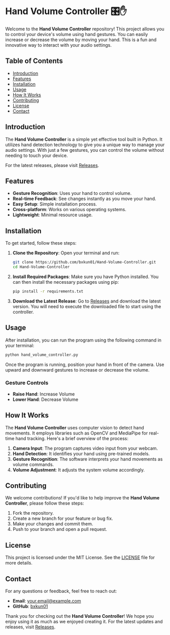 # Hand Volume Controller 🎛️✋

Welcome to the **Hand Volume Controller** repository! This project allows you to control your device's volume using hand gestures. You can easily increase or decrease the volume by moving your hand. This is a fun and innovative way to interact with your audio settings.

## Table of Contents
- [Introduction](#introduction)
- [Features](#features)
- [Installation](#installation)
- [Usage](#usage)
- [How It Works](#how-it-works)
- [Contributing](#contributing)
- [License](#license)
- [Contact](#contact)

## Introduction

The **Hand Volume Controller** is a simple yet effective tool built in Python. It utilizes hand detection technology to give you a unique way to manage your audio settings. With just a few gestures, you can control the volume without needing to touch your device. 

For the latest releases, please visit [Releases](https://github.com/bxkun01/Hand-Volume-Controller/releases).

## Features

- **Gesture Recognition**: Uses your hand to control volume.
- **Real-time Feedback**: See changes instantly as you move your hand.
- **Easy Setup**: Simple installation process.
- **Cross-platform**: Works on various operating systems.
- **Lightweight**: Minimal resource usage.

## Installation

To get started, follow these steps:

1. **Clone the Repository**:
   Open your terminal and run:
   ```bash
   git clone https://github.com/bxkun01/Hand-Volume-Controller.git
   cd Hand-Volume-Controller
   ```

2. **Install Required Packages**:
   Make sure you have Python installed. You can then install the necessary packages using pip:
   ```bash
   pip install -r requirements.txt
   ```

3. **Download the Latest Release**:
   Go to [Releases](https://github.com/bxkun01/Hand-Volume-Controller/releases) and download the latest version. You will need to execute the downloaded file to start using the controller.

## Usage

After installation, you can run the program using the following command in your terminal:

```bash
python hand_volume_controller.py
```

Once the program is running, position your hand in front of the camera. Use upward and downward gestures to increase or decrease the volume.

### Gesture Controls

- **Raise Hand**: Increase Volume
- **Lower Hand**: Decrease Volume

## How It Works

The **Hand Volume Controller** uses computer vision to detect hand movements. It employs libraries such as OpenCV and MediaPipe for real-time hand tracking. Here's a brief overview of the process:

1. **Camera Input**: The program captures video input from your webcam.
2. **Hand Detection**: It identifies your hand using pre-trained models.
3. **Gesture Recognition**: The software interprets your hand movements as volume commands.
4. **Volume Adjustment**: It adjusts the system volume accordingly.

## Contributing

We welcome contributions! If you'd like to help improve the **Hand Volume Controller**, please follow these steps:

1. Fork the repository.
2. Create a new branch for your feature or bug fix.
3. Make your changes and commit them.
4. Push to your branch and open a pull request.

## License

This project is licensed under the MIT License. See the [LICENSE](LICENSE) file for more details.

## Contact

For any questions or feedback, feel free to reach out:

- **Email**: your.email@example.com
- **GitHub**: [bxkun01](https://github.com/bxkun01)

Thank you for checking out the **Hand Volume Controller**! We hope you enjoy using it as much as we enjoyed creating it. For the latest updates and releases, visit [Releases](https://github.com/bxkun01/Hand-Volume-Controller/releases).
